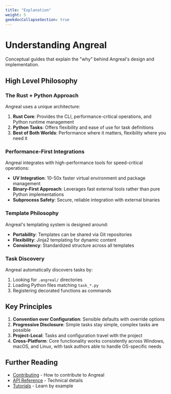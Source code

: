 ```yaml
---
title: "Explanation"
weight: 5
geekdocCollapseSection: true
---
```


# Understanding Angreal

Conceptual guides that explain the "why" behind Angreal's design and implementation.

## High Level Philosophy

### The Rust + Python Approach

Angreal uses a unique architecture:

1. **Rust Core**: Provides the CLI, performance-critical operations, and Python runtime management
2. **Python Tasks**: Offers flexibility and ease of use for task definitions
3. **Best of Both Worlds**: Performance where it matters, flexibility where you need it

### Performance-First Integrations

Angreal integrates with high-performance tools for speed-critical operations:

- **UV Integration**: 10-50x faster virtual environment and package management
- **Binary-First Approach**: Leverages fast external tools rather than pure Python implementations
- **Subprocess Safety**: Secure, reliable integration with external binaries

### Template Philosophy

Angreal's templating system is designed around:

- **Portability**: Templates can be shared via Git repositories
- **Flexibility**: Jinja2 templating for dynamic content
- **Consistency**: Standardized structure across all templates

### Task Discovery

Angreal automatically discovers tasks by:

1. Looking for `.angreal/` directories
2. Loading Python files matching `task_*.py`
3. Registering decorated functions as commands

## Key Principles

1. **Convention over Configuration**: Sensible defaults with override options
2. **Progressive Disclosure**: Simple tasks stay simple, complex tasks are possible
3. **Project-Local**: Tasks and configuration travel with the project
4. **Cross-Platform**: Core functionality works consistently across Windows, macOS, and Linux, with task authors able to handle OS-specific needs

## Further Reading

- [Contributing](/angreal/contributing) - How to contribute to Angreal
- [API Reference](/angreal/reference) - Technical details
- [Tutorials](/angreal/tutorials) - Learn by example
